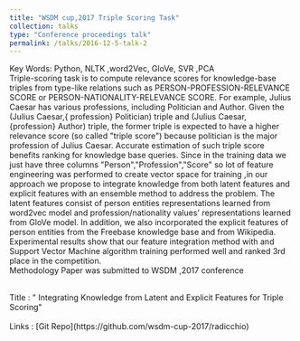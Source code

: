 ```yaml
---
title: "WSDM cup,2017 Triple Scoring Task"
collection: talks
type: "Conference proceedings talk"
permalink: /talks/2016-12-5-talk-2
---
```

Key Words: Python, NLTK ,word2Vec, GloVe, SVR ,PCA
​​<br/>
Triple-scoring task is to compute relevance scores for knowledge-base triples from type-like relations such as PERSON-PROFESSION-RELEVANCE SCORE or PERSON-NATIONALITY-RELEVANCE SCORE. For example, Julius Caesar has various professions, including Politician and Author. Given the (Julius Caesar,{ profession} Politician) triple and (Julius Caesar, {profession} Author) triple, the former triple is expected to have a higher relevance score (so called "triple score") because politician is the major profession of Julius Caesar. Accurate estimation of such triple score benefits ranking for  knowledge base queries.
Since in the training data we just have three columns "Person","Profession","Score" so lot of feature engineering was performed to create vector space for training ,in our approach we propose to integrate knowledge from both latent features and explicit features with an ensemble method to address the problem. The latent features consist of person entities representations learned from word2vec model and profession/nationality values' representations learned from GloVe model. In addition, we also incorporated the explicit features of person entities from the Freebase knowledge base and from Wikipedia. Experimental results show that our feature integration method with and Support Vector Machine algorithm training performed well and  ranked 3rd place in the competition. 
<br/>
Methodology Paper was submitted to WSDM ,2017 conference

<br/>
Title : " Integrating Knowledge from Latent and Explicit Features for Triple Scoring"  <br/>
<br/>
Links :  [Git Repo](https://github.com/wsdm-cup-2017/radicchio) 






​

​
 






​

​
